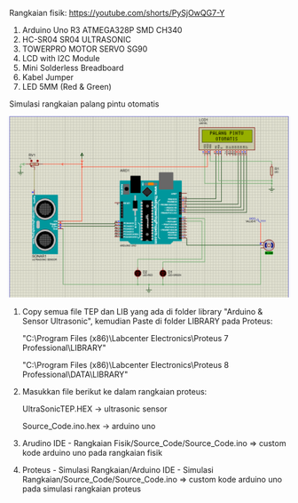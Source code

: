 Rangkaian fisik: https://youtube.com/shorts/PySjOwQG7-Y

1. Arduino Uno R3 ATMEGA328P SMD CH340
2. HC-SR04 SR04 ULTRASONIC
3. TOWERPRO MOTOR SERVO SG90
4. LCD with I2C Module
5. Mini Solderless Breadboard
6. Kabel Jumper
7. LED 5MM (Red & Green)

Simulasi rangkaian palang pintu otomatis

![Alt text](https://github.com/andreanfirdhaus/palang-pintu-otomatis/blob/main/Simulasi%20Rangkaian.png)

1. Copy semua file TEP dan LIB yang ada di folder library "Arduino & Sensor Ultrasonic", kemudian Paste di folder LIBRARY pada Proteus:
   
   "C:\Program Files (x86)\Labcenter Electronics\Proteus 7 Professional\LIBRARY"

   "C:\Program Files (x86)\Labcenter Electronics\Proteus 8 Professional\DATA\LIBRARY"

2. Masukkan file berikut ke dalam rangkaian proteus:

   UltraSonicTEP.HEX -> ultrasonic sensor

   Source_Code.ino.hex -> arduino uno
   
3. Arudino IDE - Rangkaian Fisik/Source_Code/Source_Code.ino => custom kode arduino uno pada rangkaian fisik

4. Proteus - Simulasi Rangkaian/Arduino IDE - Simulasi Rangkaian/Source_Code/Source_Code.ino => custom kode arduino uno pada simulasi rangkaian proteus
